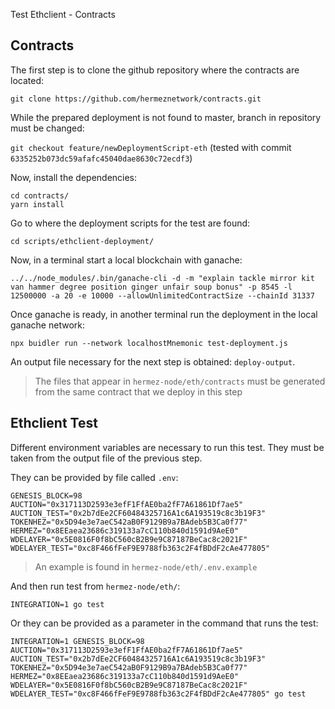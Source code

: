  Test Ethclient - Contracts

## Contracts

The first step is to clone the github repository where the contracts are located:

`git clone https://github.com/hermeznetwork/contracts.git`

While the prepared deployment is not found to master, branch in repository must be changed:

`git checkout feature/newDeploymentScript-eth` (tested with commit `6335252b073dc59afafc45040dae8630c72ecdf3`)

Now, install the dependencies:

```
cd contracts/
yarn install
```

Go to where the deployment scripts for the test are found:

`cd scripts/ethclient-deployment/`

Now, in a terminal start a local blockchain with ganache:
```
../../node_modules/.bin/ganache-cli -d -m "explain tackle mirror kit van hammer degree position ginger unfair soup bonus" -p 8545 -l 12500000 -a 20 -e 10000 --allowUnlimitedContractSize --chainId 31337
```
Once ganache is ready, in another terminal run the deployment in the local ganache network:
```
npx buidler run --network localhostMnemonic test-deployment.js
```

An output file necessary for the next step is obtained: `deploy-output`.

> The files that appear in `hermez-node/eth/contracts` must be generated from the same contract that we deploy in this step

## Ethclient Test

Different environment variables are necessary to run this test.
They must be taken from the output file of the previous step.

They can be provided by file called `.env`:

```
GENESIS_BLOCK=98
AUCTION="0x317113D2593e3efF1FfAE0ba2fF7A61861Df7ae5"
AUCTION_TEST="0x2b7dEe2CF60484325716A1c6A193519c8c3b19F3"
TOKENHEZ="0x5D94e3e7aeC542aB0F9129B9a7BAdeb5B3Ca0f77"
HERMEZ="0x8EEaea23686c319133a7cC110b840d1591d9AeE0"
WDELAYER="0x5E0816F0f8bC560cB2B9e9C87187BeCac8c2021F"
WDELAYER_TEST="0xc8F466fFeF9E9788fb363c2F4fBDdF2cAe477805"
```

> An example is found in `hermez-node/eth/.env.example`

And then run test from `hermez-node/eth/`:

`INTEGRATION=1 go test`

Or they can be provided as a parameter in the command that runs the test:

`INTEGRATION=1 GENESIS_BLOCK=98 AUCTION="0x317113D2593e3efF1FfAE0ba2fF7A61861Df7ae5" AUCTION_TEST="0x2b7dEe2CF60484325716A1c6A193519c8c3b19F3" TOKENHEZ="0x5D94e3e7aeC542aB0F9129B9a7BAdeb5B3Ca0f77" HERMEZ="0x8EEaea23686c319133a7cC110b840d1591d9AeE0" WDELAYER="0x5E0816F0f8bC560cB2B9e9C87187BeCac8c2021F" WDELAYER_TEST="0xc8F466fFeF9E9788fb363c2F4fBDdF2cAe477805" go test`
